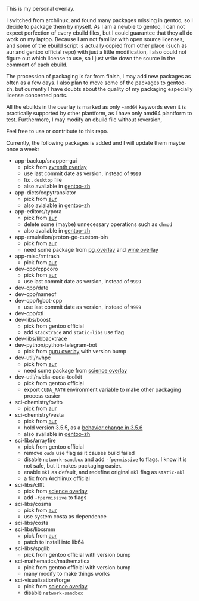 This is my personal overlay.

I switched from archlinux, and found many packages missing in gentoo, so I decide to package them by myself. As I am a newbie to gentoo, I can not expect perfection of every ebuild files, but I could guarantee that they all do work on my laptop. Because I am not familiar with open source licenses, and some of the ebuild script is actually copied from other place (such as aur and gentoo official repo) with just a little modification, I also could not figure out which license to use, so I just write down the source in the comment of each ebuild.

The procession of packaging is far from finish, I may add new packages as often as a few days. I also plan to move some of the packages to gentoo-zh, but currently I have doubts about the quality of my packaging especially license concerned parts.

All the ebuilds in the overlay is marked as only `~amd64` keywords even it is practically supported by other plantform, as I have only amd64 plantform to test. Furthermore, I may modify an ebuild file without reversion, 

Feel free to use or contribute to this repo.

Currently, the following packages is added and I will update them maybe once a week:

* app-backup/snapper-gui
  * pick from [zyrenth overlay](https://github.com/gentoo-mirror/zyrenth)
  * use last commit date as version, instead of `9999`
  * fix `.desktop` file
  * also available in [gentoo-zh](https://github.com/microcai/gentoo-zh)
* app-dicts/copytranslator
  * pick from [aur](https://aur.archlinux.org/packages/copytranslator-appimage/)
  * also avialable in [gentoo-zh](https://github.com/microcai/gentoo-zh)
* app-editors/typora
  * pick from [aur](https://aur.archlinux.org/packages/typora/)
  * delete some (maybe) unnecessary operations such as `chmod`
  * also available in [gentoo-zh](https://github.com/microcai/gentoo-zh)
* app-emulation/proton-ge-custom-bin
  * pick from [aur](https://aur.archlinux.org/packages/proton-ge-custom-bin/)
  * need some package from [pg_overlay](https://github.com/perfect7gentleman/pg_overlay) and [wine overlay](https://github.com/gentoo-mirror/wine)
* app-misc/rmtrash
  * pick from [aur](https://aur.archlinux.org/packages/rmtrash/)
* dev-cpp/cppcoro
  * pick from [aur](https://aur.archlinux.org/packages/cppcoro-cmake-git/)
  * use last commit date as version, instead of `9999`
* dev-cpp/date
* dev-cpp/nameof
* dev-cpp/tgbot-cpp
  * use last commit date as version, instead of `9999`
* dev-cpp/xtl
* dev-libs/boost
  * pick from gentoo official
  * add `stacktrace` and `static-libs` use flag
* dev-libs/libbacktrace
* dev-python/python-telegram-bot
  * pick from [guru overlay](https://github.com/gentoo-mirror/guru) with version bump
* dev-util/nvhpc
  * pick from [aur](https://aur.archlinux.org/packages/nvhpc/)
  * need some package from [science overlay](https://github.com/gentoo-mirror/science)
* dev-util/nvidia-cuda-toolkit
  * pick from gentoo official
  * export `CUDA_PATH` environment variable to make other packaging process easier
* sci-chemistry/ovito
  * pick from [aur](https://aur.archlinux.org/packages/ovito/)
* sci-chemistry/vesta
  * pick from [aur](https://aur.archlinux.org/packages/vesta/)
  * hold version 3.5.5, as a [behavior change in 3.5.6](https://groups.google.com/g/vesta-discuss/c/y7TCMRe1HlA)
  * also available in [gentoo-zh](https://github.com/microcai/gentoo-zh)
* sci-libs/arrayfire
  * pick from gentoo official
  * remove `cuda` use flag as it causes build failed
  * disable `network-sandbox` and add `-fpermissive` to flags. I know it is not safe, but it makes packaging easier.
  * enable `mkl` as default, and redefine original `mkl` flag as `static-mkl`
  * a fix from Archlinux official
* sci-libs/clfft
  * pick from [science overlay](https://github.com/gentoo-mirror/science)
  * add `-fpermissive` to flags
* sci-libs/cosma
  * pick from [aur](https://aur.archlinux.org/packages/cosma/)
  * use system costa as dependence
* sci-libs/costa
* sci-libs/libxsmm
  * pick from [aur](https://aur.archlinux.org/packages/libxsmm/)
  * patch to install into lib64
* sci-libs/spglib
  * pick from gentoo official with version bump
* sci-mathematics/mathematica
  * pick from gentoo official with version bump
  * many modify to make things works
* sci-visualization/forge
  * pick from [science overlay](https://github.com/gentoo-mirror/science)
  * disable `network-sandbox`